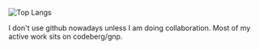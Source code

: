 ![Top Langs](https://github-readme-stats.vercel.app/api/top-langs/?username=gnp-x&hide=css,html,makefile,cmake,astro,Rich%20Text%20Format&layout=compact)

I don't use github nowadays unless I am doing collaboration. Most of my active work sits on codeberg/gnp.

